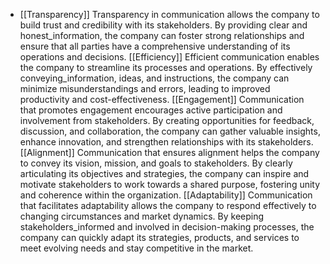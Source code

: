   - [[Transparency]]
   Transparency in communication allows the company to build trust and credibility with its stakeholders. By providing clear and honest_information, the company can foster strong relationships and ensure that all parties have a comprehensive understanding of its operations and decisions.
   [[Efficiency]]
   Efficient communication enables the company to streamline its processes and operations. By effectively conveying_information, ideas, and instructions, the company can minimize misunderstandings and errors, leading to improved productivity and cost-effectiveness.
   [[Engagement]]
   Communication that promotes engagement encourages active participation and involvement from stakeholders. By creating opportunities for feedback, discussion, and collaboration, the company can gather valuable insights, enhance innovation, and strengthen relationships with its stakeholders.
   [[Alignment]]
   Communication that ensures alignment helps the company to convey its vision, mission, and goals to stakeholders. By clearly articulating its objectives and strategies, the company can inspire and motivate stakeholders to work towards a shared purpose, fostering unity and coherence within the organization.
   [[Adaptability]]
   Communication that facilitates adaptability allows the company to respond effectively to changing circumstances and market dynamics. By keeping stakeholders_informed and involved in decision-making processes, the company can quickly adapt its strategies, products, and services to meet evolving needs and stay competitive in the market.

